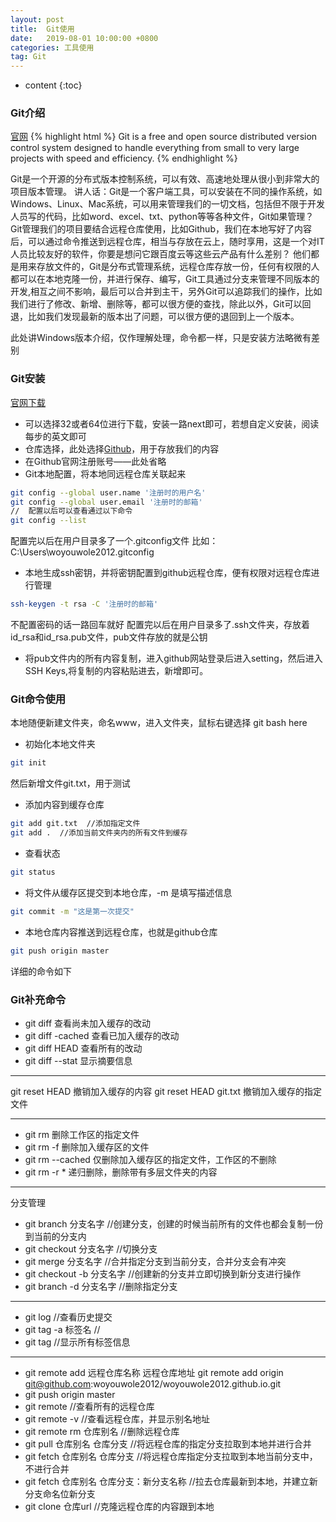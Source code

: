 ```yaml
---
layout: post
title:  Git使用
date:   2019-08-01 10:00:00 +0800
categories: 工具使用
tag: Git
---
```




* content
{:toc}




### Git介绍
[官网](https://git-scm.com/)
{% highlight html %}
Git is a free and open source distributed version control system designed to handle everything from small to very large projects with speed and efficiency.
{% endhighlight %}

Git是一个开源的分布式版本控制系统，可以有效、高速地处理从很小到非常大的项目版本管理。 
讲人话：Git是一个客户端工具，可以安装在不同的操作系统，如Windows、Linux、Mac系统，可以用来管理我们的一切文档，包括但不限于开发人员写的代码，比如word、excel、txt、python等等各种文件，Git如果管理？
Git管理我们的项目要结合远程仓库使用，比如Github，我们在本地写好了内容后，可以通过命令推送到远程仓库，相当与存放在云上，随时享用，这是一个对IT人员比较友好的软件，你要是想问它跟百度云等这些云产品有什么差别？
他们都是用来存放文件的，Git是分布式管理系统，远程仓库存放一份，任何有权限的人都可以在本地克隆一份，并进行保存、编写，Git工具通过分支来管理不同版本的开发,相互之间不影响，最后可以合并到主干，另外Git可以追踪我们的操作，比如我们进行了修改、新增、删除等，都可以很方便的查找，除此以外，Git可以回退，比如我们发现最新的版本出了问题，可以很方便的退回到上一个版本。

此处讲Windows版本介绍，仅作理解处理，命令都一样，只是安装方法略微有差别

### Git安装
[官网下载](https://git-scm.com/download/win)
+ 可以选择32或者64位进行下载，安装一路next即可，若想自定义安装，阅读每步的英文即可
+ 仓库选择，此处选择[Github](https://github.com/)，用于存放我们的内容
+ 在Github官网注册账号——此处省略
+ Git本地配置，将本地同远程仓库关联起来

``` bash
git config --global user.name '注册时的用户名'
git config --global user.email '注册时的邮箱'
//  配置以后可以查看通过以下命令
git config --list   
```
配置完以后在用户目录多了一个.gitconfig文件
比如：C:\Users\woyouwole2012\.gitconfig

+ 本地生成ssh密钥，并将密钥配置到github远程仓库，便有权限对远程仓库进行管理
``` bash
ssh-keygen -t rsa -C '注册时的邮箱'
```
不配置密码的话一路回车就好
配置完以后在用户目录多了.ssh文件夹，存放着id_rsa和id_rsa.pub文件，pub文件存放的就是公钥
+ 将pub文件内的所有内容复制，进入github网站登录后进入setting，然后进入SSH Keys,将复制的内容粘贴进去，新增即可。


### Git命令使用
本地随便新建文件夹，命名www，进入文件夹，鼠标右键选择 git bash here
+ 初始化本地文件夹
``` bash
git init
```
然后新增文件git.txt，用于测试
+ 添加内容到缓存仓库
``` bash
git add git.txt  //添加指定文件
git add .  //添加当前文件夹内的所有文件到缓存
```
+ 查看状态
``` bash
git status
```
+ 将文件从缓存区提交到本地仓库，-m 是填写描述信息
``` bash
git commit -m "这是第一次提交"
```

+ 本地仓库内容推送到远程仓库，也就是github仓库
``` bash
git push origin master
```
详细的命令如下

### Git补充命令
+ git diff 查看尚未加入缓存的改动
+ git diff -cached 查看已加入缓存的改动
+ git diff HEAD  查看所有的改动
+ git diff --stat 显示摘要信息

---

git reset HEAD 撤销加入缓存的内容
git reset HEAD git.txt 撤销加入缓存的指定文件

---

+ git rm <file> 删除工作区的指定文件
+ git rm -f <file> 删除加入缓存区的文件
+ git rm --cached <file> 仅删除加入缓存区的指定文件，工作区的不删除
+ git rm -r *  递归删除，删除带有多层文件夹的内容

--- 

分支管理
+ git branch   分支名字  //创建分支，创建的时候当前所有的文件也都会复制一份到当前的分支内
+ git checkout 分支名字   //切换分支
+ git merge   分支名字   //合并指定分支到当前分支，合并分支会有冲突
+ git checkout -b 分支名字 //创建新的分支并立即切换到新分支进行操作
+ git branch -d 分支名字 //删除指定分支

--- 

+ git log //查看历史提交
+ git tag -a 标签名  //
+ git tag //显示所有标签信息

---

+ git remote add 远程仓库名称  远程仓库地址
git remote add origin git@github.com:woyouwole2012/woyouwole2012.github.io.git
+ git push origin master
+ git remote //查看所有的远程仓库
+ git remote -v //查看远程仓库，并显示别名地址
+ git remote rm 仓库别名  //删除远程仓库
+ git pull 仓库别名 仓库分支  //将远程仓库的指定分支拉取到本地并进行合并
+ git fetch 仓库别名 仓库分支 //将远程仓库指定分支拉取到本地当前分支中，不进行合并
+ git fetch 仓库别名 仓库分支：新分支名称 //拉去仓库最新到本地，并建立新分支命名位新分支
+ git clone 仓库url //克隆远程仓库的内容跟到本地


 







